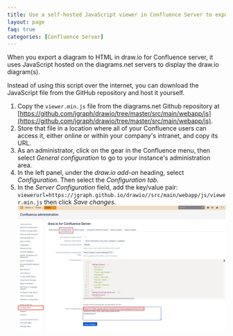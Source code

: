 ```yaml
---
title: Use a self-hosted JavaScript viewer in Confluence Server to export to HTML
layout: page
faq: true
categories: [Confluence Server]
---
```


When you export a diagram to HTML in draw.io for Confluence server, it uses JavaScript hosted on the diagrams.net servers to display the draw.io diagram(s).

Instead of using this script over the internet, you can download the JavaScript file from the GitHub repository and host it yourself.

1. Copy the ``viewer.min.js`` file from the diagrams.net Github repository at [https://github.com/jgraph/drawio/tree/master/src/main/webapp/js](https://github.com/jgraph/drawio/tree/master/src/main/webapp/js).
2. Store that file in a location where all of your Confluence users can access it, either online or within your company's intranet, and copy its URL.
3. As an administrator, click on the gear in the Confluence menu, then select _General configuration_ to go to your instance's administration area.
4. In the left panel, under the _draw.io add-on_ heading, select _Configuration_. Then select the _Configuration tab_.
5. In the _Server Configuration_ field, add the key/value pair: ``viewerurl=https://jgraph.github.io/drawio//src/main/webapp/js/viewer.min.js`` then click _Save changes_.
<br /><img src="/assets/img/blog/set-javascript-viewer-address-confluence-server.png" width="600" alt="Add the URL to your self-hosted JavaScript viewer script to the draw.io Server Configuration field">
